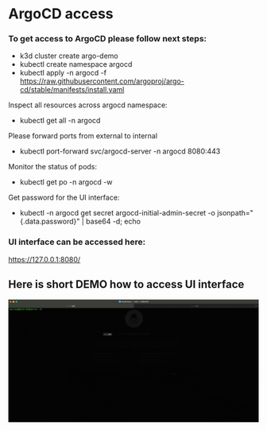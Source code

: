 # ArgoCD access

### To get access to ArgoCD please follow next steps:

 - k3d cluster create argo-demo
 - kubectl create namespace argocd
 - kubectl apply -n argocd -f https://raw.githubusercontent.com/argoproj/argo-cd/stable/manifests/install.yaml

Inspect all resources across argocd namespace:

 - kubectl get all -n argocd

Please forward ports from external to internal

 - kubectl port-forward svc/argocd-server -n argocd 8080:443

Monitor the status of pods:

 - kubectl get po -n argocd -w

Get password for the UI interface:

 - kubectl -n argocd get secret argocd-initial-admin-secret -o jsonpath="{.data.password}" | base64 -d; echo

### UI interface can be accessed here:

https://127.0.0.1:8080/

## Here is short DEMO how to access UI interface

[![Alt Text](argocd-demo.gif)](argocd-demo.gif)